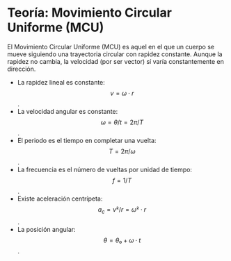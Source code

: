 # Teoría: Movimiento Circular Uniforme (MCU)

 El Movimiento Circular Uniforme (MCU) es aquel en el que un cuerpo se mueve siguiendo una trayectoria circular con rapidez constante. Aunque la rapidez no cambia, la velocidad (por ser vector) sí varía constantemente en dirección.

- La rapidez lineal es constante: $$ v = ω·r $$.
- La velocidad angular es constante: $$ ω = θ/t = 2π/T $$.
- El periodo es el tiempo en completar una vuelta: $$ T = 2π/ω $$.
- La frecuencia es el número de vueltas por unidad de tiempo: $$ f = 1/T $$.
- Existe aceleración centrípeta: $$ a_c = v²/r = ω²·r $$.
- La posición angular: $$ θ = θ₀ + ω·t $$.
